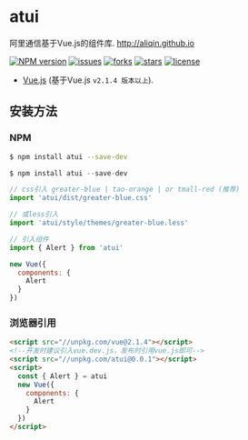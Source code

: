# atui
阿里通信基于Vue.js的组件库. http://aliqin.github.io

[![NPM version][npm-image]][npm-url]
[![issues][issue-image]][npm-url]
[![forks][forks-image]][npm-url]
[![stars][stars-image]][npm-url]
[![license][license-image]][npm-url]

[npm-image]: https://img.shields.io/npm/v/atui.svg?style=flat
[npm-url]: https://www.npmjs.com/package/atui
[issue-image]: https://img.shields.io/github/issues/aliqin/atui.svg
[forks-image]: https://img.shields.io/github/forks/aliqin/atui.svg
[stars-image]: https://img.shields.io/github/stars/aliqin/atui.svg
[license-image]: https://img.shields.io/badge/license-MIT-blue.svg

* [Vue.js](http://vuejs.org/) (基于Vue.js `v2.1.4 版本以上`).


## 安装方法

### NPM

```bash
$ npm install atui --save-dev
```


```js
$ npm install atui --save-dev

// css引入 greater-blue | tao-orange | or tmall-red (推荐)
import 'atui/dist/greater-blue.css'

// 或less引入
import 'atui/style/themes/greater-blue.less'

// 引入组件
import { Alert } from 'atui'

new Vue({
  components: {
    Alert
  }
})
```

### 浏览器引用

```html
<script src="//unpkg.com/vue@2.1.4"></script>
<!--开发时建议引入vue.dev.js，发布时引用vue.js即可-->
<script src="//unpkg.com/atui@0.0.1"></script>
<script>
  const { Alert } = atui
  new Vue({
    components: {
      Alert
    }
  })
</script>
```
